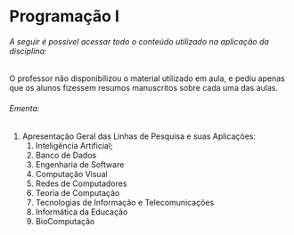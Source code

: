 # Programação I

###### A seguir é possível acessar todo o conteúdo utilizado na aplicação da disciplina:

O professor não disponibilizou o material utilizado em aula, e pediu apenas que os alunos fizessem resumos manuscritos sobre cada uma das aulas.

###### Ementa:

1. Apresentação Geral das Linhas de Pesquisa e suas Aplicações: 
    1. Inteligência Artificial; 
    2. Banco de Dados
    3. Engenharia de Software
    4. Computação Visual
    5. Redes de Computadores
    6. Teoria de Computação
    7. Tecnologias de Informação e Telecomunicações
    8. Informática da Educação
    9. BioComputação